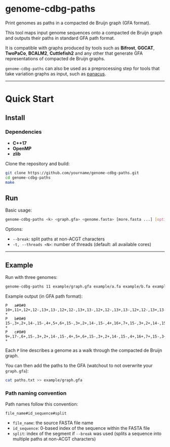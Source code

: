 # genome-cdbg-paths

Print genomes as paths in a compacted de Bruijn graph (GFA format).

This tool maps input genome sequences onto a compacted de Bruijn graph and outputs their paths in standard GFA path format. 

It is compatible with graphs produced by tools such as **Bifrost**, **GGCAT**, **TwoPaCo**, **BCALM2**, **Cuttlefish2** and any other that generate GFA representations of compacted de Bruijn graphs.

`genome-cdbg-paths` can also be used as a preprocessing step for tools that take variation graphs as input, such as [panacus](https://github.com/codialab/panacus).

---

# Quick Start

## Install

### Dependencies

- **C++17**   
- **OpenMP**   
- **zlib** 

Clone the repository and build:

```bash
git clone https://github.com/yourname/genome-cdbg-paths.git
cd genome-cdbg-paths
make
```

## Run

Basic usage:

```bash
genome-cdbg-paths <k> <graph.gfa> <genome.fasta> [more.fasta ...] [options]
```

Options:

* `--break`:  split paths at non-ACGT characters
* `-t, --threads <N>`: number of threads (default: all available cores)

---

## Example

Run with three genomes:

```bash
genome-cdbg-paths 11 example/graph.gfa example/a.fa example/b.fa example/c.fa > paths.txt
```

Example output (in GFA path format):

```
P	a#0#0	10+,11+,12+,12-,13+,13-,12+,12-,13+,13-,12+,12-,13+,13-,12+,12-,13+,13-,12+,12-,13+,13-,12+,12-,11-,1+,2+,14-,15-,3+,2+,14-,15-,3+,2+,14-,15-	*
P	b#0#0	15-,3+,2+,14-,15-,4+,5+,6+,15-,3+,2+,14-,15-,4+,16+,7+,15-,3+,2+,14-,15-,4+,16+,8+,14-,15-,3+,2+,14-,15-,3+,2+,14-,15-,4+	*
P	c#0#0	9+,17-,6+,15-,3+,2+,14-,15-,4+,5+,6+,15-,3+,2+,14-,15-,4+,16+,7+,15-,3+,2+,14-,15-,4+,16+,8+,14-,15-,3+,2+,14-,15-,3+,2+,14-,15-,4+	*
```

Each `P` line describes a genome as a walk through the compacted de Bruijn graph.

You can then add the paths to the GFA (watchout to not overwrite your `graph.gfa`):

```bash
cat paths.txt >> example/graph.gfa
```

### Path naming convention

Path names follow this convention:

```
file_name#id_sequence#split
```

* `file_name`: the source FASTA file name
* `id_sequence`: 0-based index of the sequence within the FASTA file
* `split`: index of the segment if `--break` was used (splits a sequence into multiple paths at non-ACGT characters)
